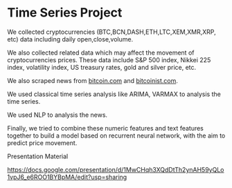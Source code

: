# Time Series Project

We collected cryptocurrencies (BTC,BCN,DASH,ETH,LTC,XEM,XMR,XRP, etc) data including daily open,close,volume.

We also collected related data which may affect the movement of cryptocurrencies prices. These data include S&P 500 index, Nikkei 225 index, volatility index, US treasury rates, gold and silver price, etc.

We also scraped news from [bitcoin.com](https://news.bitcoin.com/) and [bitcoinist.com](https://bitcoinist.com/category/news/).

We used classical time series analysis like ARIMA, VARMAX to analysis the time series.

We used NLP to analysis the news.

Finally, we tried to combine these numeric features and text features together to build a model based on recurrent neural network, with the aim to predict price movement.

Presentation Material

https://docs.google.com/presentation/d/1MwCHqh3XQdDtTh2ynAH59yQLo1vpJ6_e6ROO1BYBpMA/edit?usp=sharing
